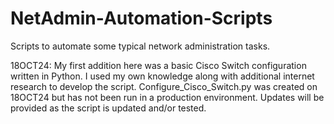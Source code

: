 # NetAdmin-Automation-Scripts
Scripts to automate some typical network administration tasks. 

18OCT24: 
My first addition here was a basic Cisco Switch configuration written in Python. I used my own knowledge along with additional internet research to develop the script. Configure_Cisco_Switch.py was created on 18OCT24 but has not been run in a production environment. Updates will be provided as the script is updated and/or tested. 
